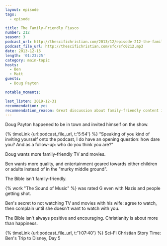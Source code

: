 ```yaml
---
layout: episode
tags:
  - episode

title: The Family-Friendly Fiasco
number: 212
season: 3
podcast_url: http://thescifichristian.com/2013/12/episode-212-the-family-friendly-fiasco/
podcast_file_url: http://thescifichristian.com/sfc/sfc0212.mp3
date: 2013-12-15
length: '01:23:25'
category: main-topic
hosts:
  - Ben
  - Matt
guests:
  - Doug Payton 

notable_moments:

last_listen: 2019-12-31
recommendation: yes
recommendation_reason: Great discussion about family-friendly content in media. 
---
```

Doug Payton happened to be in town and invited himself on the show.

<div class="quote">
  {% timeLink {url:podcast_file_url, t:'5:54'} %}
  <q class="matt">Speaking of you kind of inviting yourself onto the podcast, I do have an opening question: how dare you? And as a follow-up: who do you think you are?</q>
</div>

Doug wants more family-friendly TV and movies. 

Ben wants more quality, and entertainment geared towards either children or adults instead of in the "murky middle ground".

The Bible isn't family-friendly. 

{% work "The Sound of Music" %} was rated G even with Nazis and people getting shot.

Ben's secret to not watching TV and movies with his wife: agree to watch, then complain until she doesn't want to watch with you.

The Bible isn't always positive and encouraging. Christianity is about more than happiness. 

{% timeLink {url:podcast_file_url, t:'1:07:40'} %} Sci-Fi Christian Story Time: Ben's Trip to Disney, Day 5